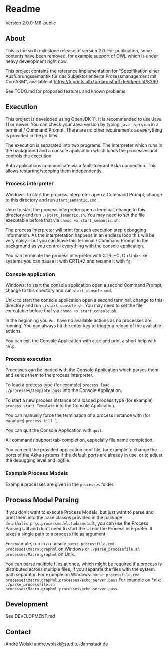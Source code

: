 # Readme

Version 2.0.0-M6-public

## About

This is the sixth milestone release of version 2.0. For publication, some contents have been removed, for example support of OWL which is under heavy development right now.

This project contains the reference implementation for "Spezifikation einer Ausführungssemantik für das Subjektorientierte Prozessmanagement mit CoreASM", available at https://tuprints.ulb.tu-darmstadt.de/id/eprint/8360

See TODO.md for proposed features and known problems.

## Execution

This project is developed using OpenJDK 11. It is recommended to use Java 11 or newer. You can check your Java version by typing `java -version` in a terminal / Command Prompt. There are no other requirements as everything is provided in the jar files.

The execution is separated into two programs. The interpreter which runs in the background and a console application which loads the processes and controls the execution.

Both applications communicate via a fault-tolerant Akka connection. This allows restarting/stopping them independently.

### Process interpreter

Windows: to start the process interpreter open a Command Prompt, change to this directory and run `start_semantic.cmd`.

Unix: to start the process interpreter open a terminal, change to this directory and run `./start_semantic.sh`. You may need to set the file executable before that via `chmod +x start_semantic.sh`.

The process interpreter will print for each execution step debugging information. As the interpretation happens in an endless loop this will be very noisy - but you can leave this terminal / Command Prompt in the background as you control everything with the console application.


You can terminate the process interpreter with CTRL+C. On Unix-like systems you can pause it with CRTL+Z and resume it with `fg`.


### Console application

Windows: to start the console application open a second Command Prompt, change to this directory and run `start_console.cmd`.

Unix: to start the console application open a second terminal, change to this directory and run `./start_console.sh`. You may need to set the file executable before that via `chmod +x start_console.sh`.

In the beginning you will have no available actions as no processes are running. You can always hit the enter key to trigger a reload of the available actions.

You can exit the Console Application with `quit` and print a short help with `help`.


### Process execution

Processes can be loaded with the Console Application which parses them and sends them to the process interpreter.

To load a process type (for example) `process load ./processes/template.pass` into the Console Application.

To start a new process instance of a loaded process type (for example) `process start Template` into the Console Application.

You can manually force the termination of a process instance with (for example) `process kill 1`.

You can quit the Console Application with `quit`.

All commands support tab-completion, especially file name completion.

You can edit the provided application.conf file, for example to change the ports of the Akka systems if the default ports are already in use, or to adjust the debugging level and logfile.


### Example Process Models

Example processes are given in the `processes` folder.

## Process Model Parsing

If you don't want to execute Process Models, but just want to parse and print them
into the case classes provided in the package `de.athalis.pass.processmodel.tudarmstadt`,
you can use the Process Parsing Util
and don't need to start the UI nor the Process interpreter.
It takes a single path to a process file as argument.

For example, run in a console `parse_processfile.cmd processes\Macro.graphml` on Windows
or `./parse_processfile.sh processes/Macro.graphml` on Unix.

You can parse multiple files at once, which might be required if a process is distributed
across multiple files, if you separate the files with the system path separator.
For example on Windows: `parse_processfile.cmd processes\Macro.graphml;processes\echo_server.pass`
For example on \*nix: `./parse_processfile.sh processes\Macro.graphml:processes\echo_server.pass`


## Development

See DEVELOPMENT.md


## Contact

André Wolski <andre.wolski@stud.tu-darmstadt.de>
